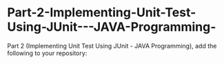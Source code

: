 # Part-2-Implementing-Unit-Test-Using-JUnit---JAVA-Programming-
Part 2 (Implementing Unit Test Using JUnit - JAVA Programming), add the following to your repository:
